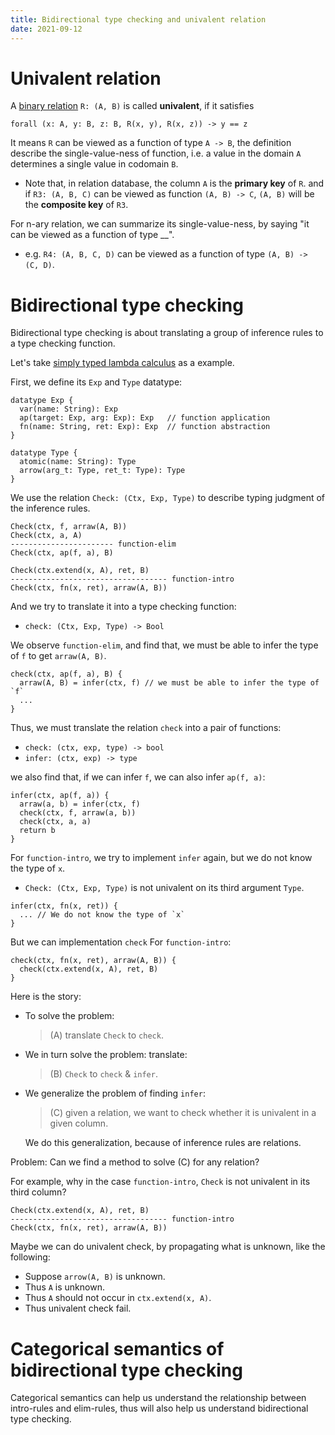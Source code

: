 ```yaml
---
title: Bidirectional type checking and univalent relation
date: 2021-09-12
---
```


# Univalent relation

A [binary relation][] `R: (A, B)` is called **univalent**, if it satisfies

```
forall (x: A, y: B, z: B, R(x, y), R(x, z)) -> y == z
```

It means `R` can be viewed as a function of type `A -> B`,
the definition describe the single-value-ness of function,
i.e. a value in the domain `A` determines a single value in codomain `B`.

- Note that, in relation database, the column `A` is the **primary key** of `R`.
  and if `R3: (A, B, C)` can be viewed as function `(A, B) -> C`,
  `(A, B)` will be the **composite key** of `R3`.

For n-ary relation, we can summarize its single-value-ness,
by saying "it can be viewed as a function of type __".

- e.g. `R4: (A, B, C, D)` can be viewed as a function of type `(A, B) -> (C, D)`.

[binary relation]: https://en.wikipedia.org/wiki/Binary_relation

# Bidirectional type checking

Bidirectional type checking is about translating a group of inference rules to a type checking function.

Let's take [simply typed lambda calculus][] as a example.

[simply typed lambda calculus]: https://en.wikipedia.org/wiki/Simply_typed_lambda_calculus

First, we define its `Exp` and `Type` datatype:

```
datatype Exp {
  var(name: String): Exp
  ap(target: Exp, arg: Exp): Exp   // function application
  fn(name: String, ret: Exp): Exp  // function abstraction
}

datatype Type {
  atomic(name: String): Type
  arrow(arg_t: Type, ret_t: Type): Type
}
```

We use the relation `Check: (Ctx, Exp, Type)` to describe typing judgment of the inference rules.

```
Check(ctx, f, arraw(A, B))
Check(ctx, a, A)
----------------------- function-elim
Check(ctx, ap(f, a), B)

Check(ctx.extend(x, A), ret, B)
----------------------------------- function-intro
Check(ctx, fn(x, ret), arraw(A, B))
```

And we try to translate it into a type checking function:

- `check: (Ctx, Exp, Type) -> Bool`

We observe `function-elim`, and find that,
we must be able to infer the type of `f` to get `arraw(A, B)`.

```
check(ctx, ap(f, a), B) {
  arraw(A, B) = infer(ctx, f) // we must be able to infer the type of `f`
  ...
}
```

Thus, we must translate the relation `check` into a pair of functions:

- `check: (ctx, exp, type) -> bool`
- `infer: (ctx, exp) -> type`

we also find that, if we can infer `f`, we can also infer `ap(f, a)`:

```
infer(ctx, ap(f, a)) {
  arraw(a, b) = infer(ctx, f)
  check(ctx, f, arraw(a, b))
  check(ctx, a, a)
  return b
}
```

For `function-intro`, we try to implement `infer` again, but we do not know the type of `x`.

- `Check: (Ctx, Exp, Type)` is not univalent on its third argument `Type`.

```
infer(ctx, fn(x, ret)) {
  ... // We do not know the type of `x`
}
```

But we can implementation `check` For `function-intro`:

```
check(ctx, fn(x, ret), arraw(A, B)) {
  check(ctx.extend(x, A), ret, B)
}
```

Here is the story:

- To solve the problem:

  > (A) translate `Check` to `check`.

- We in turn solve the problem: translate:

  > (B) `Check` to `check` & `infer`.

- We generalize the problem of finding `infer`:

  > (C) given a relation, we want to check whether it is univalent in a given column.

  We do this generalization, because of inference rules are relations.

Problem: Can we find a method to solve (C) for any relation?

For example, why in the case `function-intro`, `Check` is not univalent in its third column?

```
Check(ctx.extend(x, A), ret, B)
----------------------------------- function-intro
Check(ctx, fn(x, ret), arraw(A, B))
```

Maybe we can do univalent check, by propagating what is unknown, like the following:

- Suppose `arrow(A, B)` is unknown.
- Thus `A` is unknown.
- Thus `A` should not occur in `ctx.extend(x, A)`.
- Thus univalent check fail.

# Categorical semantics of bidirectional type checking

Categorical semantics can help us understand
the relationship between intro-rules and elim-rules,
thus will also help us understand  bidirectional type checking.
